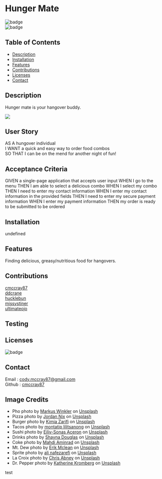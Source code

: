 
# Hunger Mate

![badge](https://img.shields.io/github/languages/top/cmccray87/undefined)
<br> 
![badge](https://img.shields.io/github/languages/count/cmccray87/undefined)
<br>

## Table of Contents

- [Description](#description)
- [Installation](#installation)
- [Features](#features)
- [Contributions](#contributions)
- [Licenses](#licenses)
- [Contact](#contact)

## Description

Hunger mate is your hangover buddy.<br/>

<img src="./assets/images/wireframe.PNG">

## User Story
AS A hungover individual<br>
I WANT a quick and easy way to order food combos<br>
SO THAT I can be on the mend for another night of fun!

## Acceptance Criteria
GIVEN a single-page application that accepts user input
WHEN I go to the menu
THEN I am able to select a delicious combo
WHEN I select my combo
THEN I need to enter my contact information
WHEN I enter my contact information in the provided fields
THEN I need to enter my secure payment information
WHEN I enter my payment information
THEN my order is ready to be submitted to be ordered

## Installation
undefined
<br>

## Features
Finding delicious, greasy/nutritious food for hangovers.
<br>

## Contributions
[cmccray87](https://github.com/cmccray87)<br/>
[ddcrane](https://github.com/ddcrane)<br/>
[hucklebun](https://github.com/HuckleBun)<br/>
[missystiner](https://github.com/missystiner)<br/>
[ultimateojo](https://github.com/ultimateojo)<br/>

## Testing

## Licenses
![badge](https://img.shields.io/badge/license-undefined-important)

## Contact
Email : <a href="mailto:cody.mccray87@gmail.com">cody.mccray87@gmail.com</a>
<br/>
Github : <a href="https://github.com/cmccray87">cmccray87</a>

## Image Credits
- Pho photo by <a href="https://unsplash.com/@markuswinkler?utm_source=unsplash&utm_medium=referral&utm_content=creditCopyText">Markus Winkler</a> on <a href="https://unsplash.com/s/photos/pho?utm_source=unsplash&utm_medium=referral&utm_content=creditCopyText">Unsplash</a>
- Pizza photo by <a href="https://unsplash.com/@jordannix?utm_source=unsplash&utm_medium=referral&utm_content=creditCopyText">Jordan Nix</a> on <a href="https://unsplash.com/s/photos/pizza?utm_source=unsplash&utm_medium=referral&utm_content=creditCopyText">Unsplash</a>
- Burger photo by <a href="https://unsplash.com/@kimzifi?utm_source=unsplash&utm_medium=referral&utm_content=creditCopyText">Kimia Zarifi</a> on <a href="https://unsplash.com/s/photos/combo?utm_source=unsplash&utm_medium=referral&utm_content=creditCopyText">Unsplash</a>
- Tacos photo by <a href="https://unsplash.com/@montatip?utm_source=unsplash&utm_medium=referral&utm_content=creditCopyText">montatip lilitsanong</a> on <a href="https://unsplash.com/s/photos/tacos?utm_source=unsplash&utm_medium=referral&utm_content=creditCopyText">Unsplash</a>
- Sushi photo by <a href="https://unsplash.com/@shootdelicious?utm_source=unsplash&utm_medium=referral&utm_content=creditCopyText">Eiliv-Sonas Aceron</a> on <a href="https://unsplash.com/s/photos/tacos?utm_source=unsplash&utm_medium=referral&utm_content=creditCopyText">Unsplash</a>
- Drinks photo by <a href="https://unsplash.com/@itsmaemedia?utm_source=unsplash&utm_medium=referral&utm_content=creditCopyText">Shayna Douglas</a> on <a href="https://unsplash.com/s/photos/gatorade?utm_source=unsplash&utm_medium=referral&utm_content=creditCopyText">Unsplash</a>
- Coke photo by <a href="https://unsplash.com/@aminrad?utm_source=unsplash&utm_medium=referral&utm_content=creditCopyText">Mahdi Aminrad</a> on <a href="https://unsplash.com/s/photos/soda?utm_source=unsplash&utm_medium=referral&utm_content=creditCopyText">Unsplash</a>
- Mt. Dew photo by <a href="https://unsplash.com/@introspectivedsgn?utm_source=unsplash&utm_medium=referral&utm_content=creditCopyText">Erik Mclean</a> on <a href="https://unsplash.com/s/photos/soda?utm_source=unsplash&utm_medium=referral&utm_content=creditCopyText">Unsplash</a>
- Sprite photo by <a href="https://unsplash.com/@beautyisblinding?utm_source=unsplash&utm_medium=referral&utm_content=creditCopyText">ali nafezarefi</a> on <a href="https://unsplash.com/s/photos/soda?utm_source=unsplash&utm_medium=referral&utm_content=creditCopyText">Unsplash</a>
- La Croix photo by <a href="https://unsplash.com/@chrisabney?utm_source=unsplash&utm_medium=referral&utm_content=creditCopyText">Chris Abney</a> on <a href="https://unsplash.com/s/photos/soda?utm_source=unsplash&utm_medium=referral&utm_content=creditCopyText">Unsplash</a>
- Dr. Pepper photo by <a href="https://unsplash.com/@katherine1690?utm_source=unsplash&utm_medium=referral&utm_content=creditCopyText">Katherine Kromberg</a> on <a href="https://unsplash.com/s/photos/soda?utm_source=unsplash&utm_medium=referral&utm_content=creditCopyText">Unsplash</a>

test